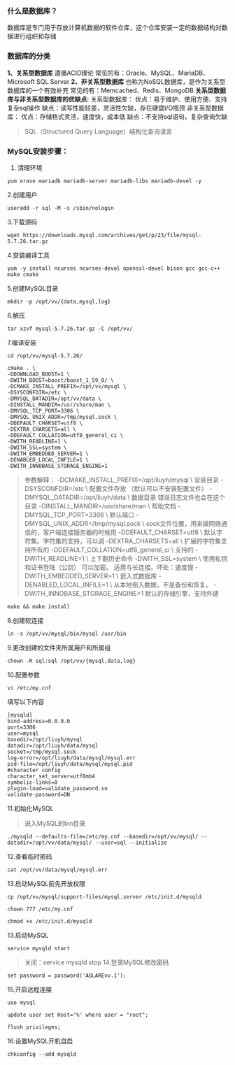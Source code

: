 ### 什么是数据库？
数据库是专门用于存放计算机数据的软件仓库，这个仓库安装一定的数据结构对数据进行组织和存储
### 数据库的分类
**1、关系型数据库**
遵循ACID理论
常见的有：Oracle、MySQL、MariaDB、Microsoft SQL Server
**2、非关系型数据库**
也称为NoSQL数据库，是作为关系型数据库的一个有效补充
常见的有：Memcached、Redis、MongoDB
**关系型数据库与非关系型数据库的优缺点:**
关系型数据库：
优点：易于维护、使用方便、支持复杂sql操作
缺点：读写性能较差，灵活性欠缺，存在硬盘I/O瓶颈
非关系型数据库：
优点：存储格式灵活，速度快，成本低
缺点：不支持sql语句，复杂查询欠缺

> SQL（Structured Query Language）结构化查询语言

### MySQL安装步骤：

1. 清理环境
```
yum erase mariadb mariadb-server mariadb-libs mariadb-devel -y
```
2.创建用户
```
useradd -r sql -M -s /sbin/nologin
```
3.下载源码
```
wget https://downloads.mysql.com/archives/get/p/23/file/mysql-5.7.26.tar.gz
```
4.安装编译工具
```
yum -y install ncurses ncurses-devel openssl-devel bison gcc gcc-c++ make cmake
```
5.创建MySQL目录
```
mkdir -p /opt/vv/{data,mysql,log}
```
6.解压
```
tar xzvf mysql-5.7.26.tar.gz -C /opt/vv/
```
7.编译安装
```
cd /opt/vv/mysql-5.7.26/
```
```
cmake . \
-DDOWNLOAD_BOOST=1 \
-DWITH_BOOST=boost/boost_1_59_0/ \
-DCMAKE_INSTALL_PREFIX=/opt/vv/mysql \
-DSYSCONFDIR=/etc \
-DMYSQL_DATADIR=/opt/vv/data \
-DINSTALL_MANDIR=/usr/share/man \
-DMYSQL_TCP_PORT=3306 \
-DMYSQL_UNIX_ADDR=/tmp/mysql.sock \
-DDEFAULT_CHARSET=utf8 \
-DEXTRA_CHARSETS=all \
-DDEFAULT_COLLATION=utf8_general_ci \
-DWITH_READLINE=1 \
-DWITH_SSL=system \
-DWITH_EMBEDDED_SERVER=1 \
-DENABLED_LOCAL_INFILE=1 \
-DWITH_INNOBASE_STORAGE_ENGINE=1
```
> 参数解释：
-DCMAKE_INSTALL_PREFIX=/opt/liuyh/mysql \   安装目录
-DSYSCONFDIR=/etc \   配置文件存放 （默认可以不安装配置文件）
-DMYSQL_DATADIR=/opt/liuyh/data \   数据目录   错误日志文件也会在这个目录
-DINSTALL_MANDIR=/usr/share/man \     帮助文档 
-DMYSQL_TCP_PORT=3306 \     默认端口
-DMYSQL_UNIX_ADDR=/tmp/mysql.sock \  sock文件位置，用来做网络通信的，客户端连接服务器的时候用
-DDEFAULT_CHARSET=utf8 \    默认字符集。字符集的支持，可以调
-DEXTRA_CHARSETS=all \   扩展的字符集支持所有的
-DDEFAULT_COLLATION=utf8_general_ci \  支持的
-DWITH_READLINE=1 \    上下翻历史命令
-DWITH_SSL=system \    使用私钥和证书登陆（公钥）  可以加密。 适用与长连接。坏处：速度慢
-DWITH_EMBEDDED_SERVER=1 \   嵌入式数据库
-DENABLED_LOCAL_INFILE=1 \    从本地倒入数据，不是备份和恢复。
-DWITH_INNOBASE_STORAGE_ENGINE=1  默认的存储引擎，支持外键
```
make && make install
```
8.创建软连接
```
ln -s /opt/vv/mysql/bin/mysql /usr/bin
```
9.更改创建的文件夹所属用户和所属组
```
chown -R sql:sql /opt/vv/{mysql,data,log}
```
10.配置参数
```
vi /etc/my.cnf
```
填写以下内容
```
[mysqld]
bind-address=0.0.0.0 
port=3306
user=mysql 
basedir=/opt/liuyh/mysql
datadir=/opt/liuyh/data/mysql 
socket=/tmp/mysql.sock 
log-error=/opt/liuyh/data/mysql/mysql.err
pid-file=/opt/liuyh/data/mysql/mysql.pid
#character config
character_set_server=utf8mb4
symbolic-links=0
plugin-load=validate_password.so
validate-password=ON 
```
11.初始化MySQL
>进入MySQL的bin目录
```
./mysqld --defaults-file=/etc/my.cnf --basedir=/opt/vv/mysql/ --datadir=/opt/vv/data/mysql/ --user=sql --initialize
```
12.查看临时密码
```
cat /opt/vv/data/mysql/mysql.err 
```
13.启动MySQL前先开放权限
```
cp /opt/vv/mysql/support-files/mysql.server /etc/init.d/mysqld 
```
```
chown 777 /etc/my.cnf 
```
```
chmod +x /etc/init.d/mysqld 
```
13.启动MySQL
```
service mysqld start
```
>关闭：service mysqld stop
14.登录MySQL修改密码
```
set password = password('AGLAREvv.1');
```
15.开启远程连接
```
use mysql
```
```
update user set Host='%' where user = "root";
```
```
flush privileges;
```
16.设置MySQL开机自启
```
chkconfig --add mysqld 
```






